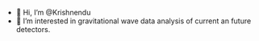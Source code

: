 - 👋 Hi, I’m @Krishnendu
- 👀 I’m interested in gravitational wave data analysis of current an future detectors.

<!---
KrishnenduGit/KrishnenduGit is a ✨ special ✨ repository because its `README.md` (this file) appears on your GitHub profile.
You can click the Preview link to take a look at your changes.
--->
